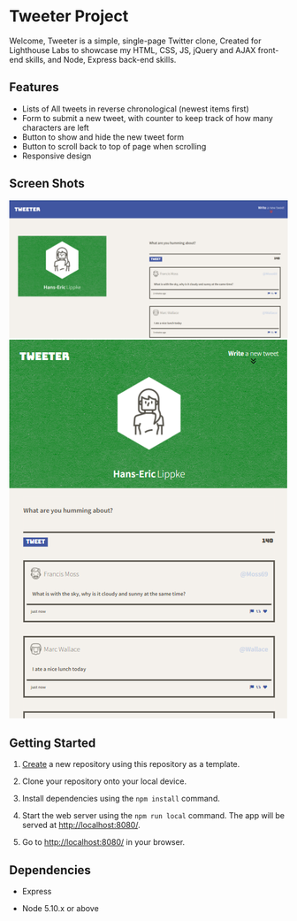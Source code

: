 # Tweeter Project

Welcome,
Tweeter is a simple, single-page Twitter clone, Created for Lighthouse Labs to showcase my HTML, CSS, JS, jQuery and AJAX front-end skills, and Node, Express back-end skills.

## Features

-   Lists of All tweets in reverse chronological (newest items first)
-   Form to submit a new tweet, with counter to keep track of how many characters are left
-   Button to show and hide the new tweet form
-   Button to scroll back to top of page when scrolling
-   Responsive design

## Screen Shots

!["Desktop View"](https://github.com/washedrepent/tweeter/blob/master/docs/tweeter-1.png)
!["Mobile View"](https://github.com/washedrepent/tweeter/blob/master/docs/tweeter-2.png)

## Getting Started

1.  [Create](https://docs.github.com/en/repositories/creating-and-managing-repositories/creating-a-repository-from-a-template) a new repository using this repository as a template.

2.  Clone your repository onto your local device.

3.  Install dependencies using the `npm install` command.

4.  Start the web server using the `npm run local` command. The app will be served at <http://localhost:8080/>.

5.  Go to <http://localhost:8080/> in your browser.

## Dependencies

-   Express

-   Node 5.10.x or above
